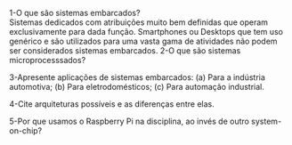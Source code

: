 1-O que são sistemas embarcados?
<br> Sistemas dedicados com atribuições muito bem definidas que operam exclusivamente para dada função. Smartphones ou Desktops que tem uso genérico e são utilizados para uma vasta gama de atividades não podem ser considerados sistemas embarcados.
2-O que são sistemas microprocesssados?
<br>

3-Apresente aplicações de sistemas embarcados: 
(a) Para a indústria automotiva; 
(b) Para eletrodomésticos; 
(c) Para automação industrial.

4-Cite arquiteturas possíveis e as diferenças entre elas.

5-Por que usamos o Raspberry Pi na disciplina, ao invés de outro system-on-chip?
